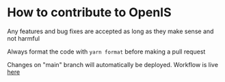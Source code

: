 # How to contribute to OpenIS

Any features and bug fixes are accepted as long as they make sense and not harmful

Always format the code with `yarn format` before making a pull request

Changes on "main" branch will automatically be deployed. Workflow is live [here](https://github.com/Noxturnix/OpenIS/actions/workflows/deploy.yml)
